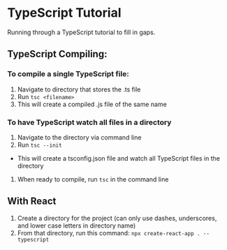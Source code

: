 # TypeScript Tutorial

Running through a TypeScript tutorial to fill in gaps.

## TypeScript Compiling:

### To compile a single TypeScript file:

1. Navigate to directory that stores the .ts file
1. Run `tsc <filename>`
1. This will create a compiled .js file of the same name

### To have TypeScript watch all files in a directory

1. Navigate to the directory via command line
1. Run `tsc --init`

- This will create a tsconfig.json file and watch all TypeScript files in the directory

1. When ready to compile, run `tsc` in the command line

## With React

1. Create a directory for the project (can only use dashes, underscores, and lower case letters in directory name)
2. From that directory, run this command: `npx create-react-app . --typescript`
